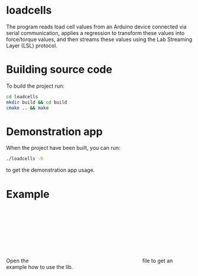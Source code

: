 # loadcells

The program reads load cell values from an Arduino device connected via serial communication, applies a regression to transform these values into force/torque values, and then streams these values using the Lab Streaming Layer (LSL) protocol.

# Building source code

To build the project run:
```bash
cd loadcells
mkdir build && cd build
cmake .. && make
```

# Demonstration app

When the project have been built, you can run:
```bash
./loadcells -h
```
to get the demonstration app usage.

# Example
Open the ![main.cpp](cpp:src/main.cpp) file to get an example how to use the lib.
